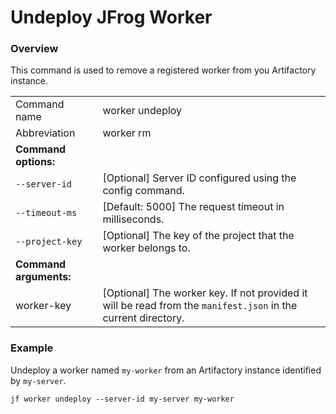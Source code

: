# Undeploy JFrog Worker

### Overview

This command is used to remove a registered worker from you Artifactory instance.

|                        |                                                                                                                |
| ---------------------- | -------------------------------------------------------------------------------------------------------------- |
| Command name           | worker undeploy                                                                                                |
| Abbreviation           | worker rm                                                                                                      |
| **Command options:**   |                                                                                                                |
| `--server-id`          | \[Optional] Server ID configured using the config command.                                                     |
| `--timeout-ms`         | \[Default: 5000] The request timeout in milliseconds.                                                          |
| `--project-key`        | \[Optional] The key of the project that the worker belongs to.                                                 |
| **Command arguments:** |                                                                                                                |
| worker-key             | \[Optional] The worker key. If not provided it will be read from the `manifest.json` in the current directory. |

### Example

Undeploy a worker named `my-worker` from an Artifactory instance identified by `my-server`.

```
jf worker undeploy --server-id my-server my-worker
```
